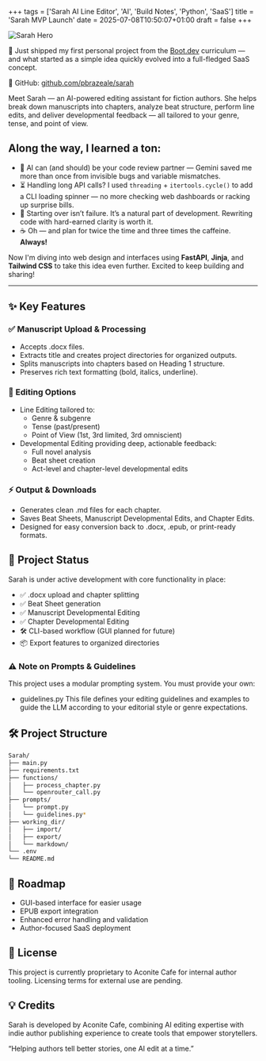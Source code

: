 +++
tags = ['Sarah AI Line Editor', 'AI', 'Build Notes', 'Python', 'SaaS']
title = 'Sarah MVP Launch'
date = 2025-07-08T10:50:07+01:00
draft = false
+++

![Sarah Hero](https://pbrazeale.github.io/images/sarah_hero.jpg)

🚀 Just shipped my first personal project from the [Boot.dev](https://Boot.dev) curriculum — and what started as a simple idea quickly evolved into a full-fledged SaaS concept.

🔗 GitHub: [github.com/pbrazeale/sarah](https://github.com/pbrazeale/sarah)

Meet Sarah — an AI-powered editing assistant for fiction authors. She helps break down manuscripts into chapters, analyze beat structure, perform line edits, and deliver developmental feedback — all tailored to your genre, tense, and point of view.

## Along the way, I learned a ton:

- 🧠 AI can (and should) be your code review partner — Gemini saved me more than once from invisible bugs and variable mismatches.
- ⏳ Handling long API calls? I used `threading` + `itertools.cycle()` to add a CLI loading spinner — no more checking web dashboards or racking up surprise bills.
- 🔄 Starting over isn’t failure. It’s a natural part of development. Rewriting code with hard-earned clarity is worth it.
- ☕ Oh — and plan for twice the time and three times the caffeine. **Always!**

Now I'm diving into web design and interfaces using **FastAPI**, **Jinja**, and **Tailwind CSS** to take this idea even further. Excited to keep building and sharing!

---

## ✨ Key Features

### ✅ Manuscript Upload & Processing

- Accepts .docx files.
- Extracts title and creates project directories for organized outputs.
- Splits manuscripts into chapters based on Heading 1 structure.
- Preserves rich text formatting (bold, italics, underline).

### 📝 Editing Options

- Line Editing tailored to:
  - Genre & subgenre
  - Tense (past/present)
  - Point of View (1st, 3rd limited, 3rd omniscient)
- Developmental Editing providing deep, actionable feedback:
  - Full novel analysis
  - Beat sheet creation
  - Act-level and chapter-level developmental edits

### ⚡ Output & Downloads

- Generates clean .md files for each chapter.
- Saves Beat Sheets, Manuscript Developmental Edits, and Chapter Edits.
- Designed for easy conversion back to .docx, .epub, or print-ready formats.

## 🚧 Project Status

Sarah is under active development with core functionality in place:

- ✅ .docx upload and chapter splitting
- ✅ Beat Sheet generation
- ✅ Manuscript Developmental Editing
- ✅ Chapter Developmental Editing
- 🛠️ CLI-based workflow (GUI planned for future)
- 📦 Export features to organized directories

### ⚠️ Note on Prompts & Guidelines

This project uses a modular prompting system. You must provide your own:

- guidelines.py This file defines your editing guidelines and examples to guide the LLM according to your editorial style or genre expectations.

## 🛠️ Project Structure

```bash
Sarah/
├── main.py
├── requirements.txt
├── functions/
│   ├── process_chapter.py
│   └── openrouter_call.py
├── prompts/
│   └── prompt.py
│   └── guidelines.py*
├── working_dir/
│   ├── import/
│   ├── export/
│   └── markdown/
└── .env
└── README.md
```

## 📅 Roadmap

- GUI-based interface for easier usage
- EPUB export integration
- Enhanced error handling and validation
- Author-focused SaaS deployment

## 📄 License

This project is currently proprietary to Aconite Cafe for internal author tooling. Licensing terms for external use are pending.

## 💡 Credits

Sarah is developed by Aconite Cafe, combining AI editing expertise with indie author publishing experience to create tools that empower storytellers.

“Helping authors tell better stories, one AI edit at a time.”
